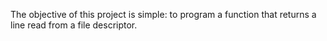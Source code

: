 The objective of this project is simple: to program a function that returns a line read from a file descriptor.
